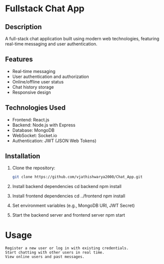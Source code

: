 # Fullstack Chat App

## Description
A full-stack chat application built using modern web technologies, featuring real-time messaging and user authentication.

## Features
- Real-time messaging
- User authentication and authorization
- Online/offline user status
- Chat history storage
- Responsive design

## Technologies Used
- Frontend: React.js
- Backend: Node.js with Express
- Database: MongoDB
- WebSocket: Socket.io
- Authentication: JWT (JSON Web Tokens)

## Installation
1. Clone the repository:
   ```bash
   git clone https://github.com/vjathishwarya2000/Chat_App.git
   
2. Install backend dependencies
    cd backend
    npm install

3. Install frontend dependencies
    cd ../frontend
    npm install

4. Set environment variables (e.g., MongoDB URI, JWT Secret)

5. Start the backend server and frontend server
    npm start

# Usage

    Register a new user or log in with existing credentials.
    Start chatting with other users in real time.
    View online users and past messages.
